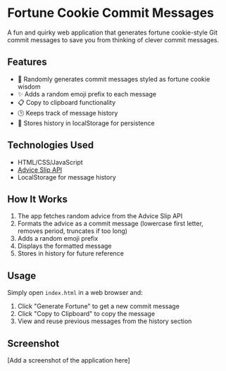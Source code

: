 # Fortune Cookie Commit Messages

A fun and quirky web application that generates fortune cookie-style Git commit messages to save you from thinking of clever commit messages.

## Features

- 🔮 Randomly generates commit messages styled as fortune cookie wisdom
- ✨ Adds a random emoji prefix to each message
- 📋 Copy to clipboard functionality
- 🕒 Keeps track of message history
- 💾 Stores history in localStorage for persistence

## Technologies Used

- HTML/CSS/JavaScript
- [Advice Slip API](https://api.adviceslip.com/)
- LocalStorage for message history

## How It Works

1. The app fetches random advice from the Advice Slip API
2. Formats the advice as a commit message (lowercase first letter, removes period, truncates if too long)
3. Adds a random emoji prefix
4. Displays the formatted message
5. Stores in history for future reference

## Usage

Simply open `index.html` in a web browser and:
1. Click "Generate Fortune" to get a new commit message
2. Click "Copy to Clipboard" to copy the message
3. View and reuse previous messages from the history section

## Screenshot

[Add a screenshot of the application here]